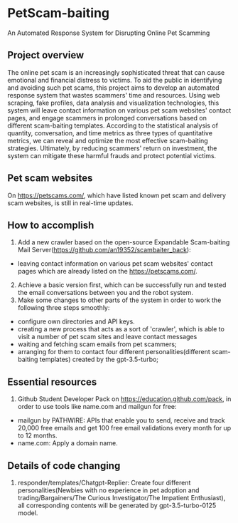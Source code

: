 # PetScam-baiting
An Automated Response System for Disrupting Online Pet Scamming

## Project overview
The online pet scam is an increasingly sophisticated threat that can cause emotional and financial distress to victims. To aid the public in identifying and avoiding such pet scams, this project aims to develop an automated response system that wastes scammers' time and resources. Using web scraping, fake profiles, data analysis and visualization technologies, this system will leave contact information on various pet scam websites' contact pages, and engage scammers in prolonged conversations based on different scam-baiting templates. According to the statistical analysis of quantity, conversation, and time metrics as three types of quantitative metrics, we can reveal and optimize the most effective scam-baiting strategies. Ultimately, by reducing scammers' return on investment, the system can mitigate these harmful frauds and protect potential victims.

## Pet scam websites
On https://petscams.com/, which have listed known pet scam and delivery scam websites, is still in real-time updates.

## How to accomplish
1. Add a new crawler based on the open-source Expandable Scam-baiting Mail Server(https://github.com/an19352/scambaiter_back):
  - leaving contact information on various pet scam websites' contact pages which are already listed on the https://petscams.com/.
2. Achieve a basic version first, which can be successfully run and tested the email conversations between you and the robot system.
3. Make some changes to other parts of the system in order to work the following three steps smoothly:
  - configure own directories and API keys.
  - creating a new process that acts as a sort of 'crawler', which is able to visit a number of pet scam sites and leave contact messages
  - waiting and fetching scam emails from pet scammers;
  - arranging for them to contact four different personalities(different scam-baiting templates) created by the gpt-3.5-turbo;

## Essential resources
1. Github Student Developer Pack on https://education.github.com/pack, in order to use tools like name.com and mailgun for free:
  - mailgun by PATHWIRE: APIs that enable you to send, receive and track 20,000 free emails and get 100 free email validations every month for up to 12 months.
  - name.com: Apply a domain name.

## Details of code changing
1. responder/templates/Chatgpt-Replier: Create four different personalities(Newbies with no experience in pet adoption and trading/Bargainers/The Curious Investigator/The Impatient Enthusiast), all corresponding contents will be generated by gpt-3.5-turbo-0125 model. 
